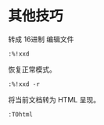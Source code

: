 # 其他技巧

转成 16进制 编辑文件

```vim
:%!xxd
```

恢复正常模式。

```vim
:%!xxd -r
```

将当前文档转为 HTML 呈现。

```vim
:TOhtml
```